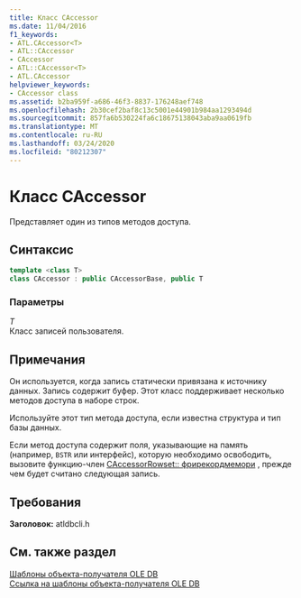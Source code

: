 ```yaml
---
title: Класс CAccessor
ms.date: 11/04/2016
f1_keywords:
- ATL.CAccessor<T>
- ATL::CAccessor
- CAccessor
- ATL::CAccessor<T>
- ATL.CAccessor
helpviewer_keywords:
- CAccessor class
ms.assetid: b2ba959f-a686-46f3-8837-176248aef748
ms.openlocfilehash: 2b30cef2baf8c13c5001e44901b984aa1293494d
ms.sourcegitcommit: 857fa6b530224fa6c18675138043aba9aa0619fb
ms.translationtype: MT
ms.contentlocale: ru-RU
ms.lasthandoff: 03/24/2020
ms.locfileid: "80212307"
---
```

# <a name="caccessor-class"></a>Класс CAccessor

Представляет один из типов методов доступа.

## <a name="syntax"></a>Синтаксис

```cpp
template <class T>
class CAccessor : public CAccessorBase, public T
```

### <a name="parameters"></a>Параметры

*T*<br/>
Класс записей пользователя.

## <a name="remarks"></a>Примечания

Он используется, когда запись статически привязана к источнику данных. Запись содержит буфер. Этот класс поддерживает несколько методов доступа в наборе строк.

Используйте этот тип метода доступа, если известна структура и тип базы данных.

Если метод доступа содержит поля, указывающие на память (например, `BSTR` или интерфейс), которую необходимо освободить, вызовите функцию-член [CAccessorRowset:: фрирекордмемори](../../data/oledb/caccessorrowset-freerecordmemory.md) , прежде чем будет считано следующая запись.

## <a name="requirements"></a>Требования

**Заголовок:** atldbcli.h

## <a name="see-also"></a>См. также раздел

[Шаблоны объекта-получателя OLE DB](../../data/oledb/ole-db-consumer-templates-cpp.md)<br/>
[Ссылка на шаблоны объекта-получателя OLE DB](../../data/oledb/ole-db-consumer-templates-reference.md)
